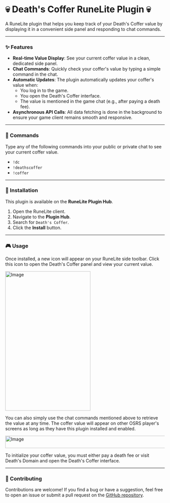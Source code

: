 # 💀 Death's Coffer RuneLite Plugin 💀

<!-- [![Plugin Hub](https://runelite.net/plugin-hub/img/Death's%20Coffer.svg)](https://runelite.net/plugin-hub/show/deathscoffer) -->

A RuneLite plugin that helps you keep track of your Death's Coffer value by displaying it in a convenient side panel and responding to chat commands.

---

### ✨ Features

* **Real-time Value Display**: See your current coffer value in a clean, dedicated side panel.
* **Chat Commands**: Quickly check your coffer's value by typing a simple command in the chat.
* **Automatic Updates**: The plugin automatically updates your coffer's value when:
    * You log in to the game.
    * You open the Death's Coffer interface.
    * The value is mentioned in the game chat (e.g., after paying a death fee).
* **Asynchronous API Calls**: All data fetching is done in the background to ensure your game client remains smooth and responsive.

---

### 💬 Commands

Type any of the following commands into your public or private chat to see your current coffer value.

* `!dc`
* `!deathscoffer`
* `!coffer`

---

### 🚀 Installation

This plugin is available on the **RuneLite Plugin Hub**.

1.  Open the RuneLite client.
2.  Navigate to the **Plugin Hub**.
3.  Search for `Death's Coffer`.
4.  Click the **Install** button.

---

### 🎮 Usage

Once installed, a new icon will appear on your RuneLite side toolbar. Click this icon to open the Death's Coffer panel and view your current value. 

<img width="269" height="439" alt="Image" src="https://github.com/user-attachments/assets/bd8ff419-8065-4ee9-a9ca-0127f295bdbe" />

You can also simply use the chat commands mentioned above to retrieve the value at any time. The coffer value will appear on other OSRS player's screens as long as they have this plugin installed and enabled.

<img width="505" height="39" alt="Image" src="https://github.com/user-attachments/assets/847fd2ca-219f-4ca4-a4ae-5bf03a616a27" />

To initialize your coffer value, you must either pay a death fee or visit Death's Domain and open the Death's Coffer
interface.

---

### 🤝 Contributing

Contributions are welcome! If you find a bug or have a suggestion, feel free to open an issue or submit a pull request
on the [GitHub repository](https://github.com/NSammut/Death-s-Coffer).
